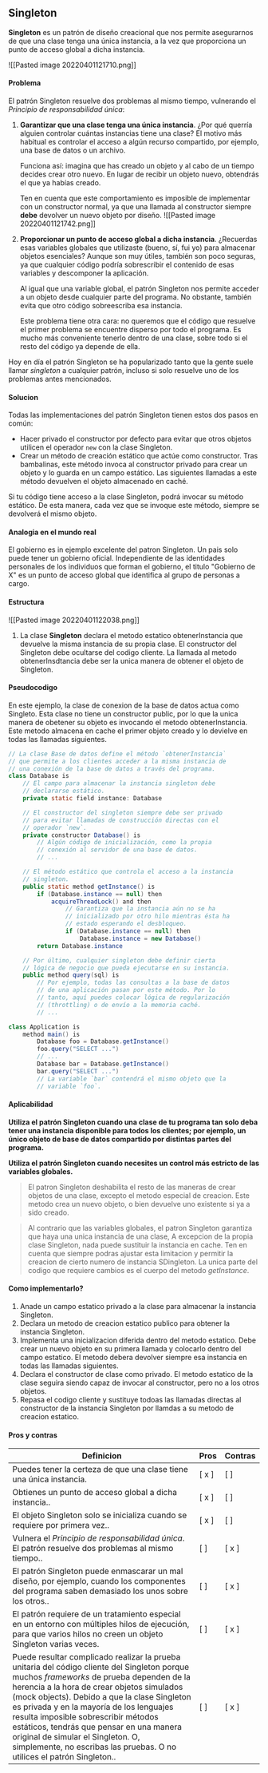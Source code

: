 ## Singleton
**Singleton** es un patrón de diseño creacional que nos permite asegurarnos de que una clase tenga una única instancia, a la vez que proporciona un punto de acceso global a dicha instancia.

![[Pasted image 20220401121710.png]]

#### Problema

El patrón Singleton resuelve dos problemas al mismo tiempo, vulnerando el _Principio de responsabilidad única_:

1.  **Garantizar que una clase tenga una única instancia**. ¿Por qué querría alguien controlar cuántas instancias tiene una clase? El motivo más habitual es controlar el acceso a algún recurso compartido, por ejemplo, una base de datos o un archivo.
    
    Funciona así: imagina que has creado un objeto y al cabo de un tiempo decides crear otro nuevo. En lugar de recibir un objeto nuevo, obtendrás el que ya habías creado.
    
    Ten en cuenta que este comportamiento es imposible de implementar con un constructor normal, ya que una llamada al constructor siempre **debe** devolver un nuevo objeto por diseño.
	![[Pasted image 20220401121742.png]]
	
2.  **Proporcionar un punto de acceso global a dicha instancia**. ¿Recuerdas esas variables globales que utilizaste (bueno, sí, fui yo) para almacenar objetos esenciales? Aunque son muy útiles, también son poco seguras, ya que cualquier código podría sobrescribir el contenido de esas variables y descomponer la aplicación.
    
    Al igual que una variable global, el patrón Singleton nos permite acceder a un objeto desde cualquier parte del programa. No obstante, también evita que otro código sobreescriba esa instancia.
    
    Este problema tiene otra cara: no queremos que el código que resuelve el primer problema se encuentre disperso por todo el programa. Es mucho más conveniente tenerlo dentro de una clase, sobre todo si el resto del código ya depende de ella.
    

Hoy en día el patrón Singleton se ha popularizado tanto que la gente suele llamar _singleton_ a cualquier patrón, incluso si solo resuelve uno de los problemas antes mencionados.


#### Solucion 

Todas las implementaciones del patrón Singleton tienen estos dos pasos en común:

-   Hacer privado el constructor por defecto para evitar que otros objetos utilicen el operador `new` con la clase Singleton.
-   Crear un método de creación estático que actúe como constructor. Tras bambalinas, este método invoca al constructor privado para crear un objeto y lo guarda en un campo estático. Las siguientes llamadas a este método devuelven el objeto almacenado en caché.

Si tu código tiene acceso a la clase Singleton, podrá invocar su método estático. De esta manera, cada vez que se invoque este método, siempre se devolverá el mismo objeto.

#### Analogia en el mundo real

El gobierno es in ejemplo excelente del patron Singleton. Un pais solo puede tener un gobierno oficial. Independiente de las identidades personales de los individuos que forman el gobierno, el titulo "Gobierno de X" es un punto de acceso global que identifica al grupo de personas a cargo.

#### Estructura

![[Pasted image 20220401122038.png]]

1. La clase **Singleton** declara el metodo estatico obtenerInstancia que devuelve la misma instancia de su propia clase.
	El constructor del Singleton debe ocultarse del codigo cliente. La llamada al metodo obtenerInsdtancia debe ser la unica manera de obtener el objeto de Singleton.
	
#### Pseudocodigo

En este ejemplo, la clase de conexion de la base de datos actua como Singleto. Esta clase no tiene un constructor public, por lo que la unica manera de obetener su objeto es invocando el metodo obtenerInstancia. Este metodo almacena en cache el primer objeto creado y lo devielve en todas las llamadas siguientes.


``` java
// La clase Base de datos define el método `obtenerInstancia`
// que permite a los clientes acceder a la misma instancia de
// una conexión de la base de datos a través del programa.
class Database is
    // El campo para almacenar la instancia singleton debe
    // declararse estático.
    private static field instance: Database

    // El constructor del singleton siempre debe ser privado
    // para evitar llamadas de construcción directas con el
    // operador `new`.
    private constructor Database() is
        // Algún código de inicialización, como la propia
        // conexión al servidor de una base de datos.
        // ...

    // El método estático que controla el acceso a la instancia
    // singleton.
    public static method getInstance() is
        if (Database.instance == null) then
            acquireThreadLock() and then
                // Garantiza que la instancia aún no se ha
                // inicializado por otro hilo mientras ésta ha
                // estado esperando el desbloqueo.
                if (Database.instance == null) then
                    Database.instance = new Database()
        return Database.instance

    // Por último, cualquier singleton debe definir cierta
    // lógica de negocio que pueda ejecutarse en su instancia.
    public method query(sql) is
        // Por ejemplo, todas las consultas a la base de datos
        // de una aplicación pasan por este método. Por lo
        // tanto, aquí puedes colocar lógica de regularización
        // (throttling) o de envío a la memoria caché.
        // ...

class Application is
    method main() is
        Database foo = Database.getInstance()
        foo.query("SELECT ...")
        // ...
        Database bar = Database.getInstance()
        bar.query("SELECT ...")
        // La variable `bar` contendrá el mismo objeto que la
        // variable `foo`.
```

#### Aplicabilidad

**Utiliza el patrón Singleton cuando una clase de tu programa tan solo deba tener una instancia disponible para todos los clientes; por ejemplo, un único objeto de base de datos compartido por distintas partes del programa.**

**Utiliza el patrón Singleton cuando necesites un control más estricto de las variables globales.**

> El patron Singleton deshabilita el resto de las maneras de crear objetos de una clase, excepto el metodo especial de creacion. Este metodo crea un nuevo objeto, o bien devuelve uno existente si ya a sido creado.

> Al contrario que las variables globales, el patron Singleton garantiza que haya una unica instancia de una clase, A excepcion de la propia clase Singleton, nada puede sustituir la instancia en cache.
> Ten en cuenta que siempre podras ajustar esta limitacion y permitir la creacion de cierto numero de instancia SDingleton. La unica parte del codigo que requiere cambios es el cuerpo del metodo _getInstance_.

#### Como implementarlo?

1. Anade un campo estatico privado a la clase para almacenar la instancia Singleton.
2. Declara un metodo de creacion estatico publico para obtener la instancia Singleton.
3. Implementa una inicializacion diferida dentro del metodo estatico. Debe crear un nuevo objeto en su primera llamada y colocarlo dentro del campo estatico. El metodo debera devolver siempre esa instancia en todas las llamadas siguientes.
4. Declara el constructor de clase como privado. El metodo estatico de la clase seguira siendo capaz de invocar al constructor, pero no a los otros objetos.
5. Repasa el codigo cliente y sustituye todoas las llamadas directas al constructor de la instancia Singleton por llamdas a su metodo de creacion estatico.

#### Pros y contras

|Definicion |Pros|Contras|
|----|----|-----|
| Puedes tener la certeza de que una clase tiene una única instancia.| [ x ] | [  ] | 
| Obtienes un punto de acceso global a dicha instancia..| [ x ] | [  ] | 
| El objeto Singleton solo se inicializa cuando se requiere por primera vez..| [ x ] | [  ] | 
| Vulnera el _Principio de responsabilidad única_. El patrón resuelve dos problemas al mismo tiempo..| [  ] | [ x ] | 
| El patrón Singleton puede enmascarar un mal diseño, por ejemplo, cuando los componentes del programa saben demasiado los unos sobre los otros..| [  ] | [ x ] | 
| El patrón requiere de un tratamiento especial en un entorno con múltiples hilos de ejecución, para que varios hilos no creen un objeto Singleton varias veces.| [  ] | [ x ] | 
| Puede resultar complicado realizar la prueba unitaria del código cliente del Singleton porque muchos _frameworks_ de prueba dependen de la herencia a la hora de crear objetos simulados (mock objects). Debido a que la clase Singleton es privada y en la mayoría de los lenguajes resulta imposible sobrescribir métodos estáticos, tendrás que pensar en una manera original de simular el Singleton. O, simplemente, no escribas las pruebas. O no utilices el patrón Singleton..| [  ] | [ x ] | 